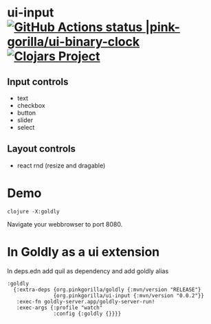 # ui-input [![GitHub Actions status |pink-gorilla/ui-binary-clock](https://github.com/pink-gorilla/ui-input/workflows/CI/badge.svg)](https://github.com/pink-gorilla/ui-input/actions?workflow=CI)[![Clojars Project](https://img.shields.io/clojars/v/org.pinkgorilla/ui-input.svg)](https://clojars.org/org.pinkgorilla/ui-input)

## Input controls
- text
- checkbox
- button
- slider
- select

## Layout controls
- react rnd (resize and dragable)

# Demo

```
clojure -X:goldly
```

Navigate your webbrowser to port 8080. 


# In Goldly as a ui extension

In deps.edn add quil as dependency and add goldly alias

```
:goldly
  {:extra-deps {org.pinkgorilla/goldly {:mvn/version "RELEASE"}
               {org.pinkgorilla/ui-input {:mvn/version "0.0.2"}}
   :exec-fn goldly-server.app/goldly-server-run!
   :exec-args {:profile "watch"
               :config {:goldly {}}}}
```




